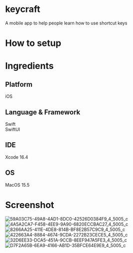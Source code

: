 # keycraft
A mobile app to help people learn how to use shortcut keys

# How to setup

# Ingredients
## Platform
iOS
## Language & Framework
Swift </br>
SwiftUI
## IDE
Xcode 16.4
## OS
MacOS 15.5

# Screenshot
![59A03C75-49A8-4AD1-8DC0-42526D0384F9_4_5005_c](https://github.com/user-attachments/assets/a398bbdc-538a-4773-ad3d-d9233966fa48)
![4A5A2CA7-F458-4EE9-9A90-6820ECCBAC27_4_5005_c](https://github.com/user-attachments/assets/12e8cd7c-3dea-4e62-848e-9a19e82f2a47)
![8266AA25-411E-4DE8-814B-BF8E2B57C9C9_4_5005_c](https://github.com/user-attachments/assets/a02cf752-9d62-4831-ae26-426e26a2f851)
![422663A4-8884-4674-9CDA-2272B23CECE5_4_5005_c](https://github.com/user-attachments/assets/bce6c072-70f5-438c-b001-4c68f4394b25)
![32D6EE33-DCA5-451A-9CCB-8EEF947A5FE3_4_5005_c](https://github.com/user-attachments/assets/eb2df5c1-fce1-461f-baeb-5438d1323608)
![D7F2A65B-6EA9-4166-AB1D-35BFCE64E9E9_4_5005_c](https://github.com/user-attachments/assets/4ef12174-9378-4c7f-bd5a-353ddaa3dcb3)
